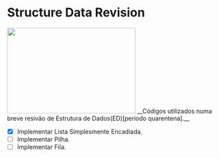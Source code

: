 <h1>Structure Data Revision</h1>
<img src="https://encrypted-tbn0.gstatic.com/images?q=tbn%3AANd9GcSrNphUVsW1iWIJNHetVuiakn3I0ynBj1VeVEhmgmIEF-W36oEx&usqp=CAU"
width="300" height="200">
__Códigos utilizados numa breve resivão de Estrutura de Dados(ED)[período quarentena].__
<br/>

-[X] Implementar Lista Simplesmente Encadiada.
-[ ] Implementar Pilha.
-[ ] Implementar Fila.
